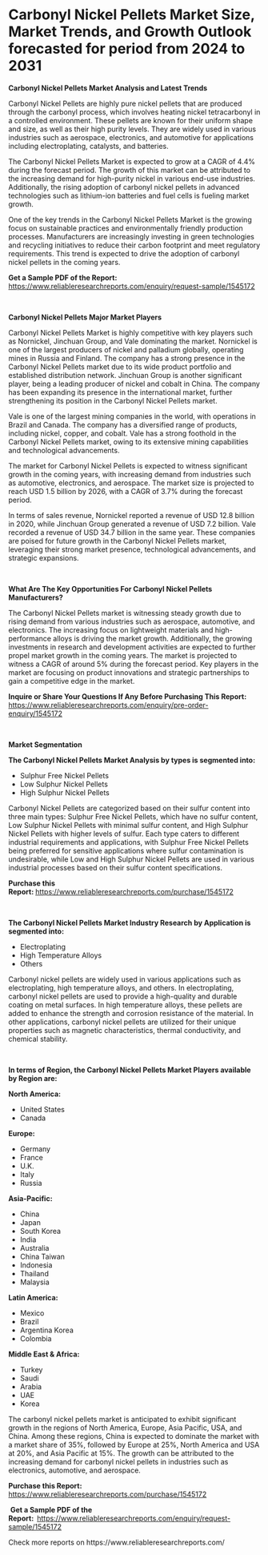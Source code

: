 <p><h1>Carbonyl Nickel Pellets Market Size, Market Trends, and Growth Outlook forecasted for period from 2024 to 2031</h1></p><p><strong>Carbonyl Nickel Pellets Market Analysis and Latest Trends</strong></p>
<p><p>Carbonyl Nickel Pellets are highly pure nickel pellets that are produced through the carbonyl process, which involves heating nickel tetracarbonyl in a controlled environment. These pellets are known for their uniform shape and size, as well as their high purity levels. They are widely used in various industries such as aerospace, electronics, and automotive for applications including electroplating, catalysts, and batteries.</p><p>The Carbonyl Nickel Pellets Market is expected to grow at a CAGR of 4.4% during the forecast period. The growth of this market can be attributed to the increasing demand for high-purity nickel in various end-use industries. Additionally, the rising adoption of carbonyl nickel pellets in advanced technologies such as lithium-ion batteries and fuel cells is fueling market growth.</p><p>One of the key trends in the Carbonyl Nickel Pellets Market is the growing focus on sustainable practices and environmentally friendly production processes. Manufacturers are increasingly investing in green technologies and recycling initiatives to reduce their carbon footprint and meet regulatory requirements. This trend is expected to drive the adoption of carbonyl nickel pellets in the coming years.</p></p>
<p><strong>Get a Sample PDF of the Report:&nbsp;</strong> <a href="https://www.reliableresearchreports.com/enquiry/request-sample/1545172">https://www.reliableresearchreports.com/enquiry/request-sample/1545172</a></p>
<p>&nbsp;</p>
<p><strong>Carbonyl Nickel Pellets Major Market Players</strong></p>
<p><p>Carbonyl Nickel Pellets Market is highly competitive with key players such as Nornickel, Jinchuan Group, and Vale dominating the market. Nornickel is one of the largest producers of nickel and palladium globally, operating mines in Russia and Finland. The company has a strong presence in the Carbonyl Nickel Pellets market due to its wide product portfolio and established distribution network. Jinchuan Group is another significant player, being a leading producer of nickel and cobalt in China. The company has been expanding its presence in the international market, further strengthening its position in the Carbonyl Nickel Pellets market.</p><p>Vale is one of the largest mining companies in the world, with operations in Brazil and Canada. The company has a diversified range of products, including nickel, copper, and cobalt. Vale has a strong foothold in the Carbonyl Nickel Pellets market, owing to its extensive mining capabilities and technological advancements.</p><p>The market for Carbonyl Nickel Pellets is expected to witness significant growth in the coming years, with increasing demand from industries such as automotive, electronics, and aerospace. The market size is projected to reach USD 1.5 billion by 2026, with a CAGR of 3.7% during the forecast period.</p><p>In terms of sales revenue, Nornickel reported a revenue of USD 12.8 billion in 2020, while Jinchuan Group generated a revenue of USD 7.2 billion. Vale recorded a revenue of USD 34.7 billion in the same year. These companies are poised for future growth in the Carbonyl Nickel Pellets market, leveraging their strong market presence, technological advancements, and strategic expansions.</p></p>
<p>&nbsp;</p>
<p><strong>What Are The Key Opportunities For Carbonyl Nickel Pellets Manufacturers?</strong></p>
<p><p>The Carbonyl Nickel Pellets market is witnessing steady growth due to rising demand from various industries such as aerospace, automotive, and electronics. The increasing focus on lightweight materials and high-performance alloys is driving the market growth. Additionally, the growing investments in research and development activities are expected to further propel market growth in the coming years. The market is projected to witness a CAGR of around 5% during the forecast period. Key players in the market are focusing on product innovations and strategic partnerships to gain a competitive edge in the market.</p></p>
<p><strong>Inquire or Share Your Questions If Any Before Purchasing This Report:</strong> <a href="https://www.reliableresearchreports.com/enquiry/pre-order-enquiry/1545172">https://www.reliableresearchreports.com/enquiry/pre-order-enquiry/1545172</a></p>
<p>&nbsp;</p>
<p><strong>Market Segmentation</strong></p>
<p><strong>The Carbonyl Nickel Pellets Market Analysis by types is segmented into:</strong></p>
<p><ul><li>Sulphur Free Nickel Pellets</li><li>Low Sulphur Nickel Pellets</li><li>High Sulphur Nickel Pellets</li></ul></p>
<p><p>Carbonyl Nickel Pellets are categorized based on their sulfur content into three main types: Sulphur Free Nickel Pellets, which have no sulfur content, Low Sulphur Nickel Pellets with minimal sulfur content, and High Sulphur Nickel Pellets with higher levels of sulfur. Each type caters to different industrial requirements and applications, with Sulphur Free Nickel Pellets being preferred for sensitive applications where sulfur contamination is undesirable, while Low and High Sulphur Nickel Pellets are used in various industrial processes based on their sulfur content specifications.</p></p>
<p><strong>Purchase this Report:&nbsp;</strong><a href="https://www.reliableresearchreports.com/purchase/1545172">https://www.reliableresearchreports.com/purchase/1545172</a></p>
<p>&nbsp;</p>
<p><strong>The Carbonyl Nickel Pellets Market Industry Research by Application is segmented into:</strong></p>
<p><ul><li>Electroplating</li><li>High Temperature Alloys</li><li>Others</li></ul></p>
<p><p>Carbonyl nickel pellets are widely used in various applications such as electroplating, high temperature alloys, and others. In electroplating, carbonyl nickel pellets are used to provide a high-quality and durable coating on metal surfaces. In high temperature alloys, these pellets are added to enhance the strength and corrosion resistance of the material. In other applications, carbonyl nickel pellets are utilized for their unique properties such as magnetic characteristics, thermal conductivity, and chemical stability.</p></p>
<p>&nbsp;</p>
<p><strong>In terms of Region, the Carbonyl Nickel Pellets Market Players available by Region are:</strong></p>
<p>
    <p> <strong> North America: </strong>
        <ul>
            <li>United States</li>
            <li>Canada</li>
        </ul>
        </p> 
    <p> <strong> Europe: </strong>
        <ul>
            <li>Germany</li>
            <li>France</li>
            <li>U.K.</li>
            <li>Italy</li>
            <li>Russia</li>
        </ul>
        </p> 
    <p> <strong> Asia-Pacific: </strong>
        <ul>
            <li>China</li>
            <li>Japan</li>
            <li>South Korea</li>
            <li>India</li>
            <li>Australia</li>
            <li>China Taiwan</li>
            <li>Indonesia</li>
            <li>Thailand</li>
            <li>Malaysia</li>
        </ul>
        </p> 
    <p> <strong> Latin America: </strong>
        <ul>
            <li>Mexico</li>
            <li>Brazil</li>
            <li>Argentina Korea</li>
            <li>Colombia</li>
        </ul>
        </p> 
    <p> <strong> Middle East & Africa: </strong>
        <ul>
            <li>Turkey</li>
            <li>Saudi</li>
            <li>Arabia</li>
            <li>UAE</li>
            <li>Korea</li>
        </ul>
    </p>
    </p>
<p><p>The carbonyl nickel pellets market is anticipated to exhibit significant growth in the regions of North America, Europe, Asia Pacific, USA, and China. Among these regions, China is expected to dominate the market with a market share of 35%, followed by Europe at 25%, North America and USA at 20%, and Asia Pacific at 15%. The growth can be attributed to the increasing demand for carbonyl nickel pellets in industries such as electronics, automotive, and aerospace.</p></p>
<p><strong>Purchase this Report: </strong><a href="https://www.reliableresearchreports.com/purchase/1545172">https://www.reliableresearchreports.com/purchase/1545172</a></p>
<p>&nbsp;<strong>Get a Sample PDF of the Report:&nbsp;&nbsp;</strong><a href="https://www.reliableresearchreports.com/enquiry/request-sample/1545172">https://www.reliableresearchreports.com/enquiry/request-sample/1545172</a></p>
<p><strong></strong></p>
<p>Check more reports on https://www.reliableresearchreports.com/</p>